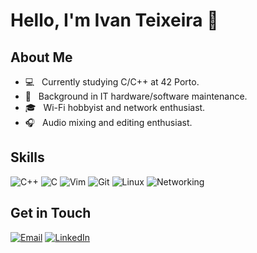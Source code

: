# Hello, I'm Ivan Teixeira 👋

<h2>About Me</h2>

- :computer: &nbsp; Currently studying C/C++ at 42 Porto.
- 💼 &nbsp; Background in IT hardware/software maintenance.
- 🎓 &nbsp; Wi-Fi hobbyist and network enthusiast.
- 🎧 &nbsp; Audio mixing and editing enthusiast.

<h2>Skills</h2>

![C++](https://img.shields.io/badge/-C++-00599C?style=for-the-badge&logo=c%2B%2B&logoColor=white)
![C](https://img.shields.io/badge/-C-A8B9CC?style=for-the-badge&logo=c&logoColor=white)
![Vim](https://img.shields.io/badge/-Vim-019733?style=for-the-badge&logo=vim&logoColor=white)
![Git](https://img.shields.io/badge/-Git-F05032?style=for-the-badge&logo=git&logoColor=white)
![Linux](https://img.shields.io/badge/-Linux-FCC624?style=for-the-badge&logo=linux&logoColor=black)
![Networking](https://img.shields.io/badge/-Networking-1BA0D7?style=for-the-badge&logo=cisco&logoColor=white)

<h2>Get in Touch</h2>

[![Email](https://img.shields.io/badge/-Email-D14836?style=for-the-badge&logo=gmail&logoColor=white)](mailto:ivanrfteixeira@gmail.com)
[![LinkedIn](https://img.shields.io/badge/-LinkedIn-0077B5?style=for-the-badge&logo=linkedin&logoColor=white)](https://www.linkedin.com/in/ivanrfteixeira/)
